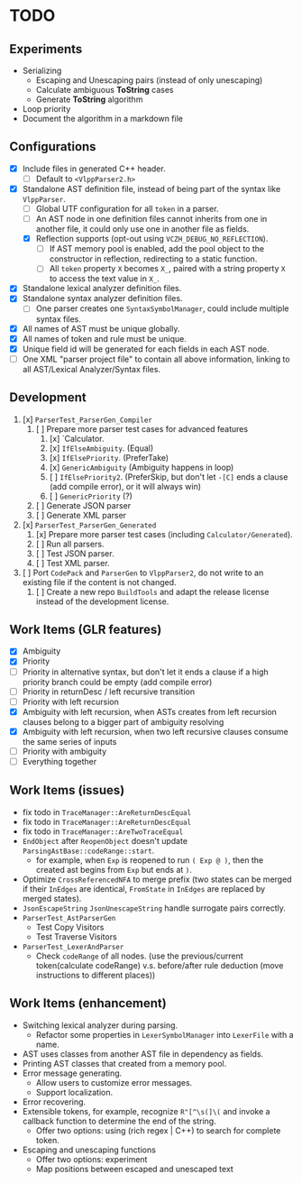 # TODO

## Experiments

- Serializing
  - Escaping and Unescaping pairs (instead of only unescaping)
  - Calculate ambiguous **ToString** cases
  - Generate **ToString** algorithm
- Loop priority
- Document the algorithm in a markdown file

## Configurations

- [x] Include files in generated C++ header.
  - [ ] Default to `<VlppParser2.h>`
- [x] Standalone AST definition file, instead of being part of the syntax like `VlppParser`.
  - [ ] Global UTF configuration for all `token` in a parser.
  - [ ] An AST node in one definition files cannot inherits from one in another file, it could only use one in another file as fields.
  - [x] Reflection supports (opt-out using `VCZH_DEBUG_NO_REFLECTION`).
    - [ ] If AST memory pool is enabled, add the pool object to the constructor in reflection, redirecting to a static function.
    - [ ] All `token` property `X` becomes `X_`, paired with a string property `X` to access the text value in `X_`.
- [x] Standalone lexical analyzer definition files.
- [x] Standalone syntax analyzer definition files.
  - [ ] One parser creates one `SyntaxSymbolManager`, could include multiple syntax files.
- [x] All names of AST must be unique globally.
- [x] All names of token and rule must be unique.
- [x] Unique field id will be generated for each fields in each AST node.
- [ ] One XML "parser project file" to contain all above information, linking to all AST/Lexical Analyzer/Syntax files.

## Development

1. [x] `ParserTest_ParserGen_Compiler`
   1. [ ] Prepare more parser test cases for advanced features
      1. [x] `Calculator.
      2. [x] `IfElseAmbiguity`. (Equal)
      3. [x] `IfElsePriority`. (PreferTake)
      4. [x] `GenericAmbiguity` (Ambiguity happens in loop)
      5. [ ] `IfElsePriority2`. (PreferSkip, but don't let `-[C]` ends a clause (add compile error), or it will always win)
      6. [ ] `GenericPriority` (?)
   2. [ ] Generate JSON parser
   3. [ ] Generate XML parser
1. [x] `ParserTest_ParserGen_Generated`
   1. [x] Prepare more parser test cases (including `Calculator/Generated`).
   2. [ ] Run all parsers.
   3. [ ] Test JSON parser.
   4. [ ] Test XML parser.
3. [ ] Port `CodePack` and `ParserGen` to `VlppParser2`, do not write to an existing file if the content is not changed.
   1. [ ] Create a new repo `BuildTools` and adapt the release license instead of the development license.

## Work Items (GLR features)

- [x] Ambiguity
- [x] Priority
- [ ] Priority in alternative syntax, but don't let it ends a clause if a high priority branch could be empty (add compile error)
- [ ] Priority in returnDesc / left recursive transition
- [ ] Priority with left recursion
- [x] Ambiguity with left recursion, when ASTs creates from left recursion clauses belong to a bigger part of ambiguity resolving
- [x] Ambiguity with left recursion, when two left recursive clauses consume the same series of inputs
- [ ] Priority with ambiguity
- [ ] Everything together

## Work Items (issues)

- fix todo in `TraceManager::AreReturnDescEqual`
- fix todo in `TraceManager::AreReturnDescEqual`
- fix todo in `TraceManager::AreTwoTraceEqual`
- `EndObject` after `ReopenObject` doesn't update `ParsingAstBase::codeRange::start`.
  - for example, when `Exp` is reopened to run `( Exp @ )`, then the created ast begins from `Exp` but ends at `)`.
- Optimize `CrossReferencedNFA` to merge prefix (two states can be merged if their `InEdges` are identical, `FromState` in `InEdges` are replaced by merged states).
- `JsonEscapeString` `JsonUnescapeString` handle surrogate pairs correctly.
- `ParserTest_AstParserGen`
  - Test Copy Visitors
  - Test Traverse Visitors
- `ParserTest_LexerAndParser`
  - Check `codeRange` of all nodes. (use the previous/current token(calculate codeRange) v.s. before/after rule deduction (move instructions to different places))

## Work Items (enhancement)

- Switching lexical analyzer during parsing.
  - Refactor some properties in `LexerSymbolManager` into `LexerFile` with a name.
- AST uses classes from another AST file in dependency as fields.
- Printing AST classes that created from a memory pool.
- Error message generating.
  - Allow users to customize error messages.
  - Support localization.
- Error recovering.
- Extensible tokens, for example, recognize `R"[^\s(]\(` and invoke a callback function to determine the end of the string.
  - Offer two options: using (rich regex | C++) to search for complete token.
- Escaping and unescaping functions
  - Offer two options: experiment
  - Map positions between escaped and unescaped text
